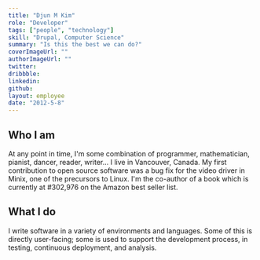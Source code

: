 ```yaml
---
title: "Djun M Kim"
role: "Developer"
tags: ["people", "technology"]
skill: "Drupal, Computer Science"
summary: "Is this the best we can do?"
coverImageUrl: ""
authorImageUrl: ""
twitter: 
dribbble:
linkedin: 
github:
layout: employee
date: "2012-5-8"
---
```


## Who I am

At any point in time, I'm some combination of programmer, mathematician, pianist, dancer, reader, writer...  I live in Vancouver, Canada. My first contribution to open source software was a bug fix for the video driver in Minix, one of the precursors to Linux. I'm the co-author of a book which is currently at #302,976 on the Amazon best seller list.

## What I do

I write software in a variety of environments and languages.  Some of this is directly user-facing; some is used to support the development process, in testing, continuous deployment, and analysis.